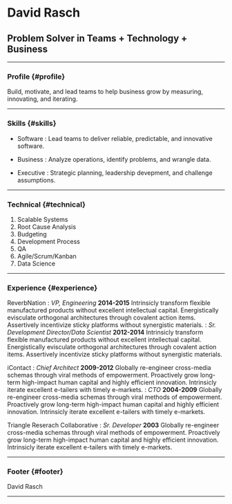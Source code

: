 # David Rasch
## Problem Solver in Teams + Technology + Business

------

### Profile {#profile}

Build, motivate, and lead teams to help business grow by measuring, 
innovating, and iterating.

------

### Skills {#skills}

* Software
  : Lead teams to deliver reliable, predictable, and innovative software.

* Business
  : Analyze operations, identify problems, and wrangle data.

* Executive
  : Strategic planning, leadership devepment, and challenge assumptions.

-------

### Technical {#technical}

1. Scalable Systems
1. Root Cause Analysis
1. Budgeting
1. Development Process
1. QA
1. Agile/Scrum/Kanban
1. Data Science

------

### Experience {#experience}

ReverbNation
: *VP, Engineering*
  __2014-2015__
  Intrinsicly transform flexible manufactured products without excellent intellectual capital. Energistically evisculate orthogonal architectures through covalent action items. Assertively incentivize sticky platforms without synergistic materials.
: *Sr. Development Director/Data Scientist*
  __2012-2014__
  Intrinsicly transform flexible manufactured products without excellent intellectual capital. Energistically evisculate orthogonal architectures through covalent action items. Assertively incentivize sticky platforms without synergistic materials.

iContact
: *Chief Architect*
  __2009-2012__
  Globally re-engineer cross-media schemas through viral methods of empowerment. Proactively grow long-term high-impact human capital and highly efficient innovation. Intrinsicly iterate excellent e-tailers with timely e-markets.
: *CTO*
  __2004-2009__
  Globally re-engineer cross-media schemas through viral methods of empowerment. Proactively grow long-term high-impact human capital and highly efficient innovation. Intrinsicly iterate excellent e-tailers with timely e-markets.

Triangle Reserach Collaborative
: *Sr. Developer*
  __2003__
  Globally re-engineer cross-media schemas through viral methods of empowerment. Proactively grow long-term high-impact human capital and highly efficient innovation. Intrinsicly iterate excellent e-tailers with timely e-markets.


------

### Footer {#footer}

David Rasch

------
